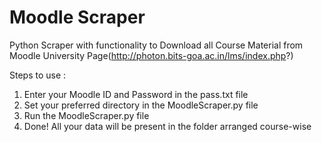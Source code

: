 # Moodle Scraper

Python Scraper with functionality to Download all Course Material from Moodle University Page(http://photon.bits-goa.ac.in/lms/index.php?)

Steps to use : 
1. Enter your Moodle ID and Password in the pass.txt file
2. Set your preferred directory in the MoodleScraper.py file
2. Run the MoodleScraper.py file
3. Done! All your data will be present in the folder arranged course-wise

